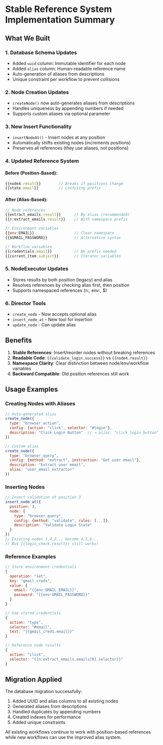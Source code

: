 # Stable Reference System Implementation Summary

## What We Built

### 1. Database Schema Updates
- Added `uuid` column: Immutable identifier for each node
- Added `alias` column: Human-readable reference name
- Auto-generation of aliases from descriptions
- Unique constraint per workflow to prevent collisions

### 2. Node Creation Updates
- `createNode()` now auto-generates aliases from descriptions
- Handles uniqueness by appending numbers if needed
- Supports custom aliases via optional parameter

### 3. New Insert Functionality
- `insertNodeAt()` - Insert nodes at any position
- Automatically shifts existing nodes (increments positions)
- Preserves all references (they use aliases, not positions)

### 4. Updated Reference System

#### Before (Position-Based):
```javascript
{{node4.result}}        // Breaks if positions change
{{state.email}}         // Confusing prefix
```

#### After (Alias-Based):
```javascript
// Node references
{{extract_emails.result}}      // By alias (recommended)
{{n:extract_emails.result}}    // With namespace prefix

// Environment variables  
{{env:EMAIL}}                  // Clear namespace
{{$GMAIL_PASSWORD}}            // Alternative syntax

// Workflow variables
{{credentials.email}}          // No prefix needed
{{current_item.subject}}       // Iterator variables
```

### 5. NodeExecutor Updates
- Stores results by both position (legacy) and alias
- Resolves references by checking alias first, then position
- Supports namespaced references (n:, env:, $)

### 6. Director Tools
- `create_node` - Now accepts optional alias
- `insert_node_at` - New tool for insertion
- `update_node` - Can update alias

## Benefits

1. **Stable References**: Insert/reorder nodes without breaking references
2. **Readable Code**: `{{validate_login.success}}` vs `{{node4.result}}`
3. **Namespace Clarity**: Clear distinction between node/env/workflow variables
4. **Backward Compatible**: Old position references still work

## Usage Examples

### Creating Nodes with Aliases
```javascript
// Auto-generated alias
create_node({
  type: "browser_action",
  config: {action: "click", selector: "#login"},
  description: "Click Login Button"  // → alias: "click_login_button"
})

// Custom alias
create_node({
  type: "browser_query",
  config: {method: "extract", instruction: "Get user email"},
  description: "Extract user email",
  alias: "user_email_extractor"
})
```

### Inserting Nodes
```javascript
// Insert validation at position 3
insert_node_at({
  position: 3,
  node: {
    type: "browser_query",
    config: {method: "validate", rules: [...]},
    description: "Validate Login State"
  }
})
// Existing nodes 3,4,5... become 4,5,6...
// But {{login_check.result}} still works!
```

### Reference Examples
```javascript
// Store environment credentials
{
  operation: "set",
  key: "gmail_creds",
  value: {
    email: "{{env:GMAIL_EMAIL}}",
    password: "{{env:GMAIL_PASSWORD}}"
  }
}

// Use stored credentials
{
  action: "type",
  selector: "#email",
  text: "{{gmail_creds.email}}"
}

// Reference node results
{
  action: "click", 
  selector: "{{n:extract_emails.emails[0].selector}}"
}
```

## Migration Applied

The database migration successfully:
1. Added UUID and alias columns to all existing nodes
2. Generated aliases from descriptions
3. Handled duplicates by appending numbers
4. Created indexes for performance
5. Added unique constraints

All existing workflows continue to work with position-based references while new workflows can use the improved alias system.